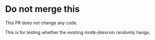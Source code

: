 # Do not merge this

This PR does not change any code.

This is for testing whether the existing mmtk-jikesrvm randomly hangs.
